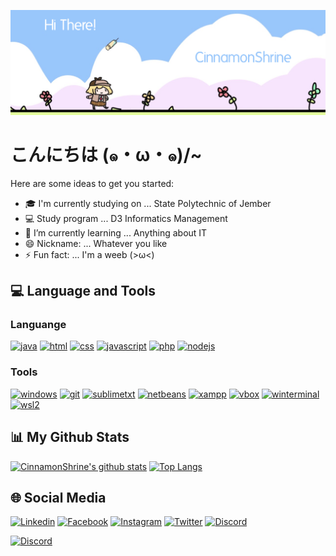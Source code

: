 <p align="center">
  <a href="https://cinnamonshrine.github.io"><img src="Banner.png" alt="CinnamonShrine Banner"></a>
</p>

# こんにちは (๑・ω・๑)/~

Here are some ideas to get you started:

- 🎓 I'm currently studying on ... State Polytechnic of Jember
- 💻 Study program ... D3 Informatics Management
- 🌱 I’m currently learning ... Anything about IT
- 😄 Nickname: ... Whatever you like
- ⚡ Fun fact: ... I'm a weeb (>ω<)

## 💻 Language and Tools
### Languange
[![java](https://img.shields.io/badge/Java-ED8B00?style=for-the-badge&logo=java&logoColor=white)](https://www.java.com/)
[![html](https://img.shields.io/badge/HTML5-E34F26?style=for-the-badge&logo=html5&logoColor=white)]()
[![css](https://img.shields.io/badge/CSS3-1572B6?style=for-the-badge&logo=css3&logoColor=white)]()
[![javascript](https://img.shields.io/badge/JavaScript-323330?style=for-the-badge&logo=javascript&logoColor=F7DF1E)](https://www.javascript.com)
[![php](https://img.shields.io/badge/PHP-777BB4?style=for-the-badge&logo=php&logoColor=white)](https://www.php.net)
[![nodejs](https://img.shields.io/badge/Node.js-43853D?style=for-the-badge&logo=node.js&logoColor=white)](https://nodejs.org)

### Tools
[![windows](https://img.shields.io/badge/Windows-0078D6?style=for-the-badge&logo=windows&logoColor=white)](https://www.microsoft.com/en-us/windows)
[![git](https://img.shields.io/badge/-Git-F05032?style=for-the-badge&logo=Git&logoColor=fff)](https://git-scm.com)
[![sublimetxt](https://img.shields.io/badge/SublimeText-grey?style=for-the-badge&logo=sublime-text&logoColor=FF9800)](https://www.sublimetext.com/)
[![netbeans](https://img.shields.io/badge/NetBeans-1B6AC6?style=for-the-badge&logo=Apache-NetBeans-IDE&logoColor=white)](https://netbeans.apache.org/)
[![xampp](https://img.shields.io/badge/xampp-grey?style=for-the-badge&logo=xampp&logoColor=FB7A24)](https://www.apachefriends.org)
[![vbox](https://img.shields.io/badge/virtualbox-183A61?style=for-the-badge&logo=VirtualBox&logoColor=white)](https://www.virtualbox.org/)
[![winterminal](https://img.shields.io/badge/windowsterminal-4d4d4d?style=for-the-badge&logo=Windows-Terminal&logoColor=white)](https://www.microsoft.com/en-us/p/windows-terminal/9n0dx20hk701)
[![wsl2](https://img.shields.io/badge/WSL2-E95420?style=for-the-badge&logo=Ubuntu&logoColor=white)](https://docs.microsoft.com/en-us/windows/wsl/install-win10)

## 📊 My Github Stats

[![CinnamonShrine's github stats](https://bad-apple-github-readme.vercel.app/api?show_bg=1&username=cinnamonshrine&theme=default&show_icons=true&hide_border=true)](https://github.com/CinnamonShrine)
[![Top Langs](https://github-readme-stats.vercel.app/api/top-langs/?username=CinnamonShrine&layout=compact&hide_border=true)](https://github.com/CinnamonShrine)

## 🌐 Social Media

[![Linkedin](https://img.shields.io/badge/Linkedin-Muhammad%20Arif%20Billah-lightgrey?style=for-the-badge&logo=linkedin)](https://www.linkedin.com/in/muhammad-arif-billah-a11911117/)
[![Facebook](https://img.shields.io/badge/Facebook-Muhammad%20Arif%20Billah-3b5998?style=for-the-badge&logo=facebook)](https://www.facebook.com/CinnamonShrine/)
[![Instagram](https://img.shields.io/badge/Instagram-@m.arifbillah07-E1306C?style=for-the-badge&logo=instagram)](https://www.instagram.com/m.arifbillah07/)
[![Twitter](https://img.shields.io/badge/Twitter-@CinnamonShrine-00acee?style=for-the-badge&logo=twitter)](https://twitter.com/CinnamonShrine)
[![Discord](https://img.shields.io/badge/Discord-Weebs%20Isekai-7289DA?style=for-the-badge&logo=discord)](https://discord.com/invite/YHZRk4qF6g)

[![Discord](https://discord.c99.nl/widget/theme-2/385033839866544138.png)](http://discord.com/users/385033839866544138)

